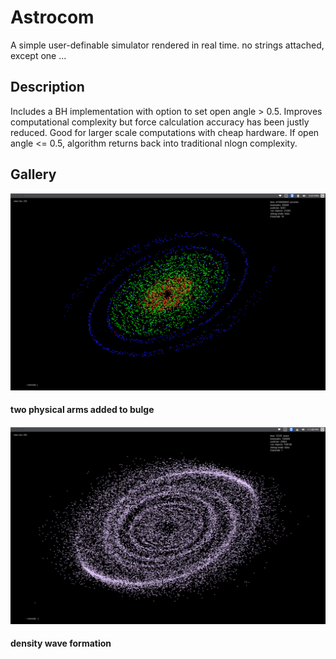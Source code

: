 # Astrocom
A simple user-definable simulator rendered in real time. no strings attached, except one ...

## Description
Includes a BH implementation with option to set open angle > 0.5. Improves computational complexity but force calculation accuracy has been justly reduced. Good for larger scale computations with cheap hardware. If open angle <= 0.5, algorithm returns back into traditional nlogn complexity.

## Gallery
![alt text](https://github.com/alexshi0000/Astrocom/blob/master/github_nbody_pic%231.png "artifical spiral arms")
#### two physical arms added to bulge

####
![alt_text](https://github.com/alexshi0000/Astrocom/blob/master/Screenshot%20from%202017-07-27%2023-48-04.png)
#### density wave formation 

